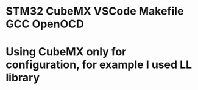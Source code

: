 # STM32 CubeMX VSCode Makefile GCC OpenOCD 
# Using CubeMX only for configuration, for example I used LL library
